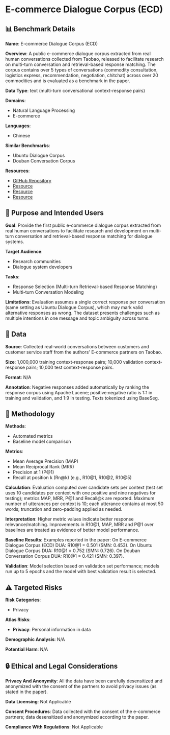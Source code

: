 # E-commerce Dialogue Corpus (ECD)

## 📊 Benchmark Details

**Name**: E-commerce Dialogue Corpus (ECD)

**Overview**: A public e-commerce dialogue corpus extracted from real human conversations collected from Taobao, released to facilitate research on multi-turn conversation and retrieval-based response matching. The corpus contains over 5 types of conversations (commodity consultation, logistics express, recommendation, negotiation, chitchat) across over 20 commodities and is evaluated as a benchmark in the paper.

**Data Type**: text (multi-turn conversational context-response pairs)

**Domains**:
- Natural Language Processing
- E-commerce

**Languages**:
- Chinese

**Similar Benchmarks**:
- Ubuntu Dialogue Corpus
- Douban Conversation Corpus

**Resources**:
- [GitHub Repository](https://github.com/cooelf/DeepUtteranceAggregation)
- [Resource](https://arxiv.org/abs/1806.09102)
- [Resource](https://www.taobao.com)
- [Resource](http://lucene.apache.org/)

## 🎯 Purpose and Intended Users

**Goal**: Provide the first public e-commerce dialogue corpus extracted from real human conversations to facilitate research and development on multi-turn conversation and retrieval-based response matching for dialogue systems.

**Target Audience**:
- Research communities
- Dialogue system developers

**Tasks**:
- Response Selection (Multi-turn Retrieval-based Response Matching)
- Multi-turn Conversation Modeling

**Limitations**: Evaluation assumes a single correct response per conversation (same setting as Ubuntu Dialogue Corpus), which may mark valid alternative responses as wrong. The dataset presents challenges such as multiple intentions in one message and topic ambiguity across turns.

## 💾 Data

**Source**: Collected real-world conversations between customers and customer service staff from the authors' E-commerce partners on Taobao.

**Size**: 1,000,000 training context-response pairs; 10,000 validation context-response pairs; 10,000 test context-response pairs.

**Format**: N/A

**Annotation**: Negative responses added automatically by ranking the response corpus using Apache Lucene; positive:negative ratio is 1:1 in training and validation, and 1:9 in testing. Texts tokenized using BaseSeg.

## 🔬 Methodology

**Methods**:
- Automated metrics
- Baseline model comparison

**Metrics**:
- Mean Average Precision (MAP)
- Mean Reciprocal Rank (MRR)
- Precision at 1 (P@1)
- Recall at position k (Rn@k) (e.g., R10@1, R10@2, R10@5)

**Calculation**: Evaluation computed over candidate sets per context (test set uses 10 candidates per context with one positive and nine negatives for testing); metrics MAP, MRR, P@1 and Recall@k are reported. Maximum number of utterances per context is 10; each utterance contains at most 50 words; truncation and zero-padding applied as needed.

**Interpretation**: Higher metric values indicate better response relevance/matching. Improvements in R10@1, MAP, MRR and P@1 over baselines are treated as evidence of better model performance.

**Baseline Results**: Examples reported in the paper: On E-commerce Dialogue Corpus (ECD) DUA: R10@1 = 0.501 (SMN: 0.453). On Ubuntu Dialogue Corpus DUA: R10@1 = 0.752 (SMN: 0.726). On Douban Conversation Corpus DUA: R10@1 = 0.421 (SMN: 0.397).

**Validation**: Model selection based on validation set performance; models run up to 5 epochs and the model with best validation result is selected.

## ⚠️ Targeted Risks

**Risk Categories**:
- Privacy

**Atlas Risks**:
- **Privacy**: Personal information in data

**Demographic Analysis**: N/A

**Potential Harm**: N/A

## 🔒 Ethical and Legal Considerations

**Privacy And Anonymity**: All the data have been carefully desensitized and anonymized with the consent of the partners to avoid privacy issues (as stated in the paper).

**Data Licensing**: Not Applicable

**Consent Procedures**: Data collected with the consent of the e-commerce partners; data desensitized and anonymized according to the paper.

**Compliance With Regulations**: Not Applicable
